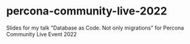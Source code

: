 # percona-community-live-2022
Slides for my talk "Database as Code. Not only migrations" for Percona Community Live Event 2022
